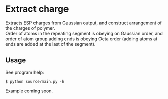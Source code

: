# Extract charge
Extracts ESP charges from Gaussian output, and construct arrangement of the charges of polymer.  
Order of atoms in the repeating segment is obeying on Gaussian order, and order of atom group adding ends is obeying Octa order (adding atoms at ends are added at the last of the segment).  

## Usage
See program help:

    $ python source/main.py -h

Example coming soon.
